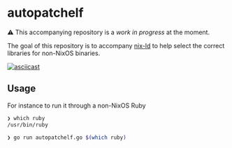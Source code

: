 # autopatchelf

⚠️ This accompanying repository is a _work in progress_ at the moment.

The goal of this repository is to accompany [nix-ld](https://github.com/Mic92/nix-ld) to help select the correct libraries for non-NixOS binaries.

[![asciicast](https://asciinema.org/a/AcR3pbxVRt7leBuF6ds9e8epQ.svg)](https://asciinema.org/a/AcR3pbxVRt7leBuF6ds9e8epQ)

## Usage

For instance to run it through a non-NixOS Ruby
```bash
❯ which ruby
/usr/bin/ruby

❯ go run autopatchelf.go $(which ruby)
```